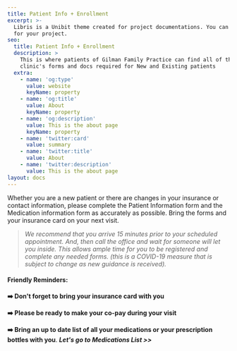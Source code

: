 ```yaml
---
title: Patient Info + Enrollment
excerpt: >-
  Libris is a Unibit theme created for project documentations. You can use it
  for your project.
seo:
  title: Patient Info + Enrollment
  description: >
    This is where patients of Gilman Family Practice can find all of the
    clinic's forms and docs required for New and Existing patients
  extra:
    - name: 'og:type'
      value: website
      keyName: property
    - name: 'og:title'
      value: About
      keyName: property
    - name: 'og:description'
      value: This is the about page
      keyName: property
    - name: 'twitter:card'
      value: summary
    - name: 'twitter:title'
      value: About
    - name: 'twitter:description'
      value: This is the about page
layout: docs
---
```

Whether you are a new patient or there are changes in your insurance or contact information, please complete the Patient Information form and the Medication information form as accurately as possible. Bring the forms and your insurance card on your next visit.

> *We recommend that you arrive 15 minutes prior to your scheduled appointment. And, then call the office and wait for someone will let you inside. This allows ample time for you to be registered and complete any needed forms. (this is a COVID-19 measure that is subject to change as new guidance is received).*

#### Friendly Reminders:

**➡️  Don't forget to bring your insurance card with you**

**➡️  Please be ready to make your co-pay during your visit**

**➡️  Bring an up to date list of all your medications or your prescription bottles with you**. ***Let's go to Medications List >>***
